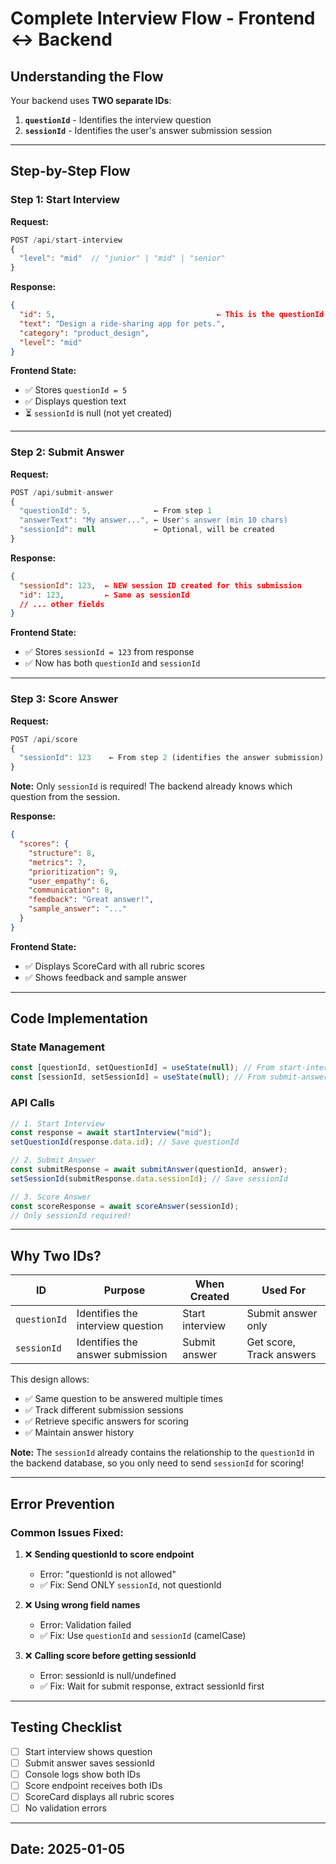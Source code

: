 # Complete Interview Flow - Frontend ↔ Backend

## Understanding the Flow

Your backend uses **TWO separate IDs**:

1. **`questionId`** - Identifies the interview question
2. **`sessionId`** - Identifies the user's answer submission session

---

## Step-by-Step Flow

### Step 1: Start Interview

**Request:**

```javascript
POST /api/start-interview
{
  "level": "mid"  // "junior" | "mid" | "senior"
}
```

**Response:**

```json
{
  "id": 5,                                    ← This is the questionId
  "text": "Design a ride-sharing app for pets.",
  "category": "product_design",
  "level": "mid"
}
```

**Frontend State:**

- ✅ Stores `questionId = 5`
- ✅ Displays question text
- ⏳ `sessionId` is null (not yet created)

---

### Step 2: Submit Answer

**Request:**

```javascript
POST /api/submit-answer
{
  "questionId": 5,              ← From step 1
  "answerText": "My answer...", ← User's answer (min 10 chars)
  "sessionId": null             ← Optional, will be created
}
```

**Response:**

```json
{
  "sessionId": 123,  ← NEW session ID created for this submission
  "id": 123,         ← Same as sessionId
  // ... other fields
}
```

**Frontend State:**

- ✅ Stores `sessionId = 123` from response
- ✅ Now has both `questionId` and `sessionId`

---

### Step 3: Score Answer

**Request:**

```javascript
POST /api/score
{
  "sessionId": 123    ← From step 2 (identifies the answer submission)
}
```

**Note:** Only `sessionId` is required! The backend already knows which question from the session.

**Response:**

```json
{
  "scores": {
    "structure": 8,
    "metrics": 7,
    "prioritization": 9,
    "user_empathy": 6,
    "communication": 8,
    "feedback": "Great answer!",
    "sample_answer": "..."
  }
}
```

**Frontend State:**

- ✅ Displays ScoreCard with all rubric scores
- ✅ Shows feedback and sample answer

---

## Code Implementation

### State Management

```javascript
const [questionId, setQuestionId] = useState(null); // From start-interview
const [sessionId, setSessionId] = useState(null); // From submit-answer
```

### API Calls

```javascript
// 1. Start Interview
const response = await startInterview("mid");
setQuestionId(response.data.id); // Save questionId

// 2. Submit Answer
const submitResponse = await submitAnswer(questionId, answer);
setSessionId(submitResponse.data.sessionId); // Save sessionId

// 3. Score Answer
const scoreResponse = await scoreAnswer(sessionId);
// Only sessionId required!
```

---

## Why Two IDs?

| ID           | Purpose                           | When Created    | Used For                 |
| ------------ | --------------------------------- | --------------- | ------------------------ |
| `questionId` | Identifies the interview question | Start interview | Submit answer only       |
| `sessionId`  | Identifies the answer submission  | Submit answer   | Get score, Track answers |

This design allows:

- ✅ Same question to be answered multiple times
- ✅ Track different submission sessions
- ✅ Retrieve specific answers for scoring
- ✅ Maintain answer history

**Note:** The `sessionId` already contains the relationship to the `questionId` in the backend database, so you only need to send `sessionId` for scoring!

---

## Error Prevention

### Common Issues Fixed:

1. ❌ **Sending questionId to score endpoint**

   - Error: "questionId is not allowed"
   - ✅ Fix: Send ONLY `sessionId`, not questionId

2. ❌ **Using wrong field names**

   - Error: Validation failed
   - ✅ Fix: Use `questionId` and `sessionId` (camelCase)

3. ❌ **Calling score before getting sessionId**
   - Error: sessionId is null/undefined
   - ✅ Fix: Wait for submit response, extract sessionId first

---

## Testing Checklist

- [ ] Start interview shows question
- [ ] Submit answer saves sessionId
- [ ] Console logs show both IDs
- [ ] Score endpoint receives both IDs
- [ ] ScoreCard displays all rubric scores
- [ ] No validation errors

---

## Date: 2025-01-05
